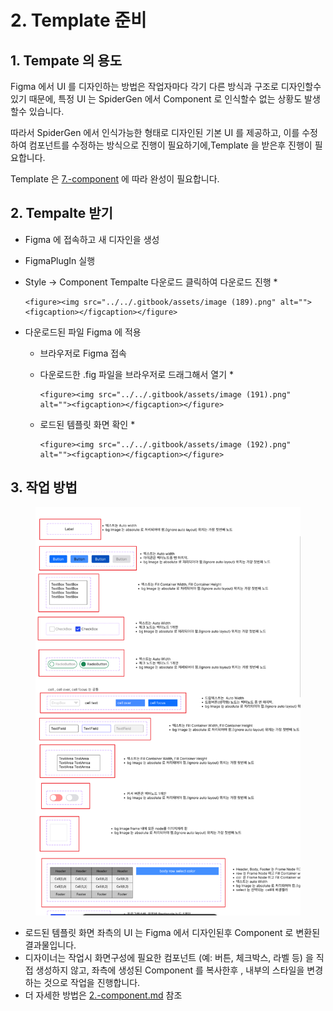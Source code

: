 # 2. Template 준비

## 1. Tempate 의 용도

Figma 에서 UI 를 디자인하는 방법은 작업자마다 각기 다른 방식과 구조로 디자인할수 있기 때문에, 특정 UI 는 SpiderGen 에서 Component 로 인식할수 없는 상황도 발생할수 있습니다.

따라서 SpiderGen 에서 인식가능한 형태로 디자인된 기본 UI 를 제공하고, 이를 수정하여 컴포넌트를 수정하는 방식으로 진행이 필요하기에,Template 을 받은후 진행이 필요합니다.

Template 은 [7.-component](7.-component/ "mention") 에 따라 완성이 필요합니다.



## 2. Tempalte 받기

* Figma 에 접속하고  새 디자인을 생성
* FigmaPlugIn 실행
* &#x20;Style -> Component Tempalte 다운로드 클릭하여 다운로드 진행
  *

      <figure><img src="../../.gitbook/assets/image (189).png" alt=""><figcaption></figcaption></figure>
*   다운로드된 파일  Figma 에 적용

    * 브라우저로 Figma 접속
    * 다운로드한 .fig 파일을 브라우저로 드래그해서 열기
      *

          <figure><img src="../../.gitbook/assets/image (191).png" alt=""><figcaption></figcaption></figure>



    * 로드된 템플릿 화면 확인
      *

          <figure><img src="../../.gitbook/assets/image (192).png" alt=""><figcaption></figcaption></figure>



## 3. 작업 방법

<figure><img src="../../.gitbook/assets/image (193).png" alt=""><figcaption></figcaption></figure>

* 로드된 템플릿 화면 좌측의 UI 는 Figma 에서 디자인된후 Component 로 변환된 결과물입니다.
* 디자이너는 작업시 화면구성에 필요한 컴포넌트 (예: 버튼, 체크박스, 라벨 등) 을 직접 생성하지 않고, 좌측에 생성된 Component 를 복사한후 , 내부의 스타일을 변경하는 것으로 작업을 진행합니다.
* 더 자세한 방법은 [2.-component.md](2.-component.md "mention") 참조
